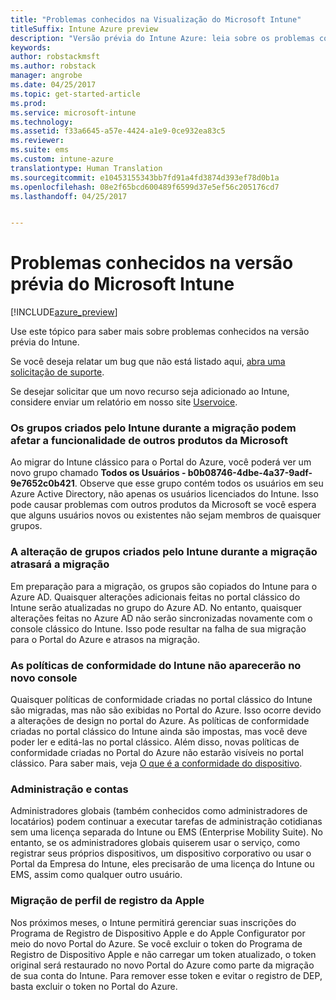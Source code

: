```yaml
---
title: "Problemas conhecidos na Visualização do Microsoft Intune"
titleSuffix: Intune Azure preview
description: "Versão prévia do Intune Azure: leia sobre os problemas conhecidos na versão prévia"
keywords: 
author: robstackmsft
ms.author: robstack
manager: angrobe
ms.date: 04/25/2017
ms.topic: get-started-article
ms.prod: 
ms.service: microsoft-intune
ms.technology: 
ms.assetid: f33a6645-a57e-4424-a1e9-0ce932ea83c5
ms.reviewer: 
ms.suite: ems
ms.custom: intune-azure
translationtype: Human Translation
ms.sourcegitcommit: e10453155343bb7fd91a4fd3874d393ef78d0b1a
ms.openlocfilehash: 08e2f65bcd600489f6599d37e5ef56c205176cd7
ms.lasthandoff: 04/25/2017


---
```


# <a name="known-issues-in-the-microsoft-intune-preview"></a>Problemas conhecidos na versão prévia do Microsoft Intune


[!INCLUDE[azure_preview](../includes/azure_preview.md)]


Use este tópico para saber mais sobre problemas conhecidos na versão prévia do Intune.

Se você deseja relatar um bug que não está listado aqui, [abra uma solicitação de suporte](https://docs.microsoft.com/intune/troubleshoot/how-to-get-support-for-microsoft-intune).

Se desejar solicitar que um novo recurso seja adicionado ao Intune, considere enviar um relatório em nosso site [Uservoice](https://microsoftintune.uservoice.com/forums/291681-ideas/category/189016-azure-admin-console).

### <a name="groups-created-by-intune-during-migration-might-affect-functionality-of-other-microsoft-products"></a>Os grupos criados pelo Intune durante a migração podem afetar a funcionalidade de outros produtos da Microsoft

Ao migrar do Intune clássico para o Portal do Azure, você poderá ver um novo grupo chamado **Todos os Usuários - b0b08746-4dbe-4a37-9adf-9e7652c0b421**. Observe que esse grupo contém todos os usuários em seu Azure Active Directory, não apenas os usuários licenciados do Intune. Isso pode causar problemas com outros produtos da Microsoft se você espera que alguns usuários novos ou existentes não sejam membros de quaisquer grupos.

### <a name="altering-groups-created-by-intune-during-migration-will-delay-migration"></a>A alteração de grupos criados pelo Intune durante a migração atrasará a migração

Em preparação para a migração, os grupos são copiados do Intune para o Azure AD. Quaisquer alterações adicionais feitas no portal clássico do Intune serão atualizadas no grupo do Azure AD. No entanto, quaisquer alterações feitas no Azure AD não serão sincronizadas novamente com o console clássico do Intune. Isso pode resultar na falha de sua migração para o Portal do Azure e atrasos na migração.

### <a name="compliance-policies-from-intune-will-not-show-up-in-new-console"></a>As políticas de conformidade do Intune não aparecerão no novo console 

Quaisquer políticas de conformidade criadas no portal clássico do Intune são migradas, mas não são exibidas no Portal do Azure. Isso ocorre devido a alterações de design no portal do Azure. As políticas de conformidade criadas no portal clássico do Intune ainda são impostas, mas você deve poder ler e editá-las no portal clássico.
Além disso, novas políticas de conformidade criadas no Portal do Azure não estarão visíveis no portal clássico.
Para saber mais, veja [O que é a conformidade do dispositivo](https://docs.microsoft.com/intune-azure/set-device-compliance/what-is-device-compliance).




### <a name="administration-and-accounts"></a>Administração e contas

Administradores globais (também conhecidos como administradores de locatários) podem continuar a executar tarefas de administração cotidianas sem uma licença separada do Intune ou EMS (Enterprise Mobility Suite). No entanto, se os administradores globais quiserem usar o serviço, como registrar seus próprios dispositivos, um dispositivo corporativo ou usar o Portal da Empresa do Intune, eles precisarão de uma licença do Intune ou EMS, assim como qualquer outro usuário.

### <a name="apple-enrollment-profile-migration"></a>Migração de perfil de registro da Apple
Nos próximos meses, o Intune permitirá gerenciar suas inscrições do Programa de Registro de Dispositivo Apple e do Apple Configurator por meio do novo Portal do Azure. Se você excluir o token do Programa de Registro de Dispositivo Apple e não carregar um token atualizado, o token original será restaurado no novo Portal do Azure como parte da migração de sua conta do Intune. Para remover esse token e evitar o registro de DEP, basta excluir o token no Portal do Azure. 

